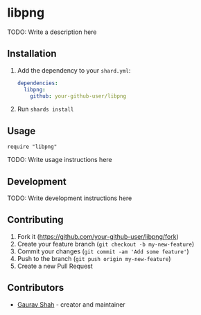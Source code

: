 # libpng

TODO: Write a description here

## Installation

1. Add the dependency to your `shard.yml`:

   ```yaml
   dependencies:
     libpng:
       github: your-github-user/libpng
   ```

2. Run `shards install`

## Usage

```crystal
require "libpng"
```

TODO: Write usage instructions here

## Development

TODO: Write development instructions here

## Contributing

1. Fork it (<https://github.com/your-github-user/libpng/fork>)
2. Create your feature branch (`git checkout -b my-new-feature`)
3. Commit your changes (`git commit -am 'Add some feature'`)
4. Push to the branch (`git push origin my-new-feature`)
5. Create a new Pull Request

## Contributors

- [Gaurav Shah](https://github.com/your-github-user) - creator and maintainer
